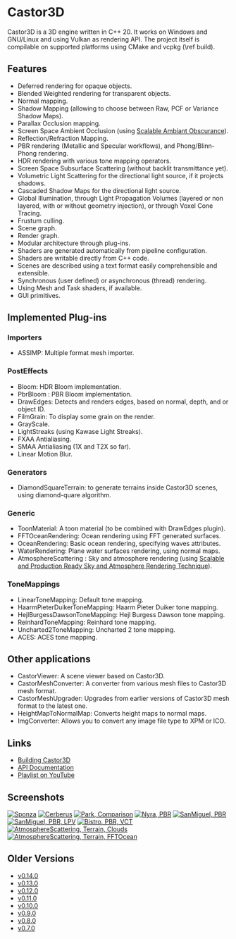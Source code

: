 # Castor3D

Castor3D is a 3D engine written in C++ 20.
It works on Windows and GNU/Linux and using Vulkan as rendering API.
The project itself is compilable on supported platforms using CMake and vcpkg (\ref build).

## Features

- Deferred rendering for opaque objects.
- Blended Weighted rendering for transparent objects.
- Normal mapping.
- Shadow Mapping (allowing to choose between Raw, PCF or Variance Shadow Maps).
- Parallax Occlusion mapping.
- Screen Space Ambient Occlusion (using [Scalable Ambiant Obscurance](https://casual-effects.com/research/McGuire2012SAO/index.html)).
- Reflection/Refraction Mapping.
- PBR rendering (Metallic and Specular workflows), and Phong/Blinn-Phong rendering.
- HDR rendering with various tone mapping operators.
- Screen Space Subsurface Scattering (without backlit transmittance yet).
- Volumetric Light Scattering for the directional light source, if it projects shadows.
- Cascaded Shadow Maps for the directional light source.
- Global Illumination, through Light Propagation Volumes (layered or non layered, with or without geometry injection), or through Voxel Cone Tracing.
- Frustum culling.
- Scene graph.
- Render graph.
- Modular architecture through plug-ins.
- Shaders are generated automatically from pipeline configuration.
- Shaders are writable directly from C++ code.
- Scenes are described using a text format easily comprehensible and extensible.
- Synchronous (user defined) or asynchronous (thread) rendering.
- Using Mesh and Task shaders, if available.
- GUI primitives.

## Implemented Plug-ins

### Importers
- ASSIMP: Multiple format mesh importer.

### PostEffects
- Bloom: HDR Bloom implementation.
- PbrBloom : PBR Bloom implementation.
- DrawEdges: Detects and renders edges, based on normal, depth, and or object ID.
- FilmGrain: To display some grain on the render.
- GrayScale.
- LightStreaks (using Kawase Light Streaks).
- FXAA Antialiasing.
- SMAA Antialiasing (1X and T2X so far).
- Linear Motion Blur.

### Generators
- DiamondSquareTerrain: to generate terrains inside Castor3D scenes, using diamond-quare algorithm.

### Generic
- ToonMaterial: A toon material (to be combined with DrawEdges plugin).
- FFTOceanRendering: Ocean rendering using FFT generated surfaces.
- OceanRendering: Basic ocean rendering, specifying waves attributes.
- WaterRendering: Plane water surfaces rendering, using normal maps.
- AtmosphereScattering : Sky and atmosphere rendering (using [Scalable and Production Ready Sky and Atmosphere Rendering Technique](https://sebh.github.io/publications/egsr2020.pdf)).

### ToneMappings
- LinearToneMapping: Default tone mapping.
- HaarmPieterDuikerToneMapping: Haarm Pieter Duiker tone mapping.
- HejlBurgessDawsonToneMapping: Hejl Burgess Dawson tone mapping.
- ReinhardToneMapping: Reinhard tone mapping.
- Uncharted2ToneMapping: Uncharted 2 tone mapping.
- ACES: ACES tone mapping.

## Other applications

- CastorViewer: A scene viewer based on Castor3D.
- CastorMeshConverter: A converter from various mesh files to Castor3D mesh format.
- CastorMeshUpgrader: Upgrades from earlier versions of Castor3D mesh format to the latest one.
- HeightMapToNormalMap: Converts height maps to normal maps.
- ImgConverter: Allows you to convert any image file type to XPM or ICO.

## Links

- [Building Castor3D](https://dragonjoker.github.io/Castor3D/pages/build)
- [API Documentation](https://dragonjoker.github.io/Castor3D/doc)
- [Playlist on YouTube](https://www.youtube.com/playlist?list=PLKA1SVXuAbMNaFbSJyAN_4yD2bzNlgES3)

## Screenshots

<a href="http://dragonjoker.github.io/Castor3D/img/Sponza-PBR-VCT.png"><img alt="Sponza" src="./img/Sponza-PBR-VCT-Small.png"></a>
<a href="http://dragonjoker.github.io/Castor3D/img/Cerberus-PBR.png"><img alt="Cerberus" src="./img/Cerberus-PBR-Small.png"></a>
<a href="http://dragonjoker.github.io/Castor3D/img/Park.png"><img alt="Park, Comparison" src="./img/Park-Small.png"></a>
<a href="http://dragonjoker.github.io/Castor3D/img/Nyra-PBR-MR.png"><img alt="Nyra, PBR" src="./img/Nyra-PBR-MR-Small.png"></a>
<a href="http://dragonjoker.github.io/Castor3D/img/SanMiguel-PBR-SG.png"><img alt="SanMiguel, PBR" src="./img/SanMiguel-PBR-SG-Small.png"></a>
<a href="http://dragonjoker.github.io/Castor3D/img/SanMiguel-PBR-SG-LPV.png"><img alt="SanMiguel, PBR, LPV" src="./img/SanMiguel-PBR-SG-LPV-Small.png"></a>
<a href="http://dragonjoker.github.io/Castor3D/img/Bistro-PBR-VCT.png"><img alt="Bistro, PBR, VCT" src="./img/Bistro-PBR-VCT-Small.png"></a>
<a href="http://dragonjoker.github.io/Castor3D/img/AtmosphereScattering-Terrain-Clouds.png"><img alt="AtmosphereScattering, Terrain, Clouds" src="./img/AtmosphereScattering-Terrain-Clouds-Small.png"></a>
<a href="http://dragonjoker.github.io/Castor3D/img/FFTOcean-Terrain.png"><img alt="AtmosphereScattering, Terrain, FFTOcean" src="./img/FFTOcean-Terrain-Small.png"></a>

## Older Versions

- [v0.14.0](https://dragonjoker.github.io/Castor3D/v0.14.0/)
- [v0.13.0](https://dragonjoker.github.io/Castor3D/v0.13.0/)
- [v0.12.0](https://dragonjoker.github.io/Castor3D/v0.12.0/)
- [v0.11.0](https://dragonjoker.github.io/Castor3D/v0.11.0/)
- [v0.10.0](https://dragonjoker.github.io/Castor3D/v0.10.0/)
- [v0.9.0](https://dragonjoker.github.io/Castor3D/v0.9.0/)
- [v0.8.0](https://dragonjoker.github.io/Castor3D/v0.8.0/)
- [v0.7.0](https://dragonjoker.github.io/Castor3D/v0.7.0/)
